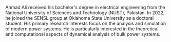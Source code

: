 Ahmad Ali received his bachelor's degree in electrical engineering from the
National University of Sciences and Technology (NUST), Pakistan. In 2022, he
joined the SENSL group at Oklahoma State University as a doctoral student.
His primary research interests focus on the analysis and simulation of modern
power systems. He is particularly interested in the theoretical and
computational aspects of dynamical analysis of bulk power systems.